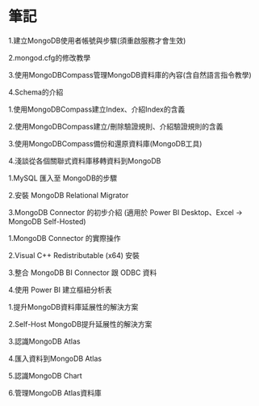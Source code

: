 # 筆記

1.建立MongoDB使用者帳號與步驟(須重啟服務才會生效)

2.mongod.cfg的修改教學

3.使用MongoDBCompass管理MongoDB資料庫的內容(含自然語言指令教學)

4.Schema的介紹

1.使用MongoDBCompass建立Index、介紹Index的含義

2.使用MongoDBCompass建立/刪除驗證規則、介紹驗證規則的含義

3.使用MongoDBCompass備份和還原資料庫(MongoDB工具)

4.淺談從各個關聯式資料庫移轉資料到MongoDB

1.MySQL 匯入至 MongoDB的步驟

2.安裝 MongoDB Relational Migrator

3.MongoDB Connector 的初步介紹 (適用於 Power BI Desktop、Excel -> MongoDB Self-Hosted)

1.MongoDB Connector 的實際操作
 
2.Visual C++ Redistributable (x64) 安裝

3.整合 MongoDB BI Connector 跟 ODBC 資料
 
4.使用 Power BI 建立樞紐分析表

1.提升MongoDB資料庫延展性的解決方案

2.Self-Host MongoDB提升延展性的解決方案

3.認識MongoDB Atlas

4.匯入資料到MongoDB Atlas

5.認識MongoDB Chart

6.管理MongoDB Atlas資料庫
